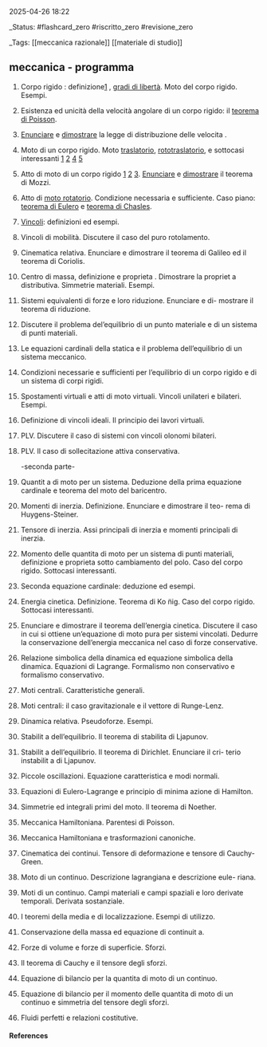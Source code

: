 2025-04-26 18:22

_Status: #flashcard_zero  #riscritto_zero  #revisione_zero 

_Tags: [[meccanica razionale]]  [[materiale di studio]]

## meccanica - programma


1. Corpo rigido : definizione[1](obsidian://adv-uri?vault=obsidian%20Karyl&filepath=6-%20full%20note%2Fmeccanica-lez04.md&block=whru5m) , [gradi di libertà](obsidian://adv-uri?vault=obsidian%20Karyl&filepath=6-%20full%20note%2Fmeccanica-lez02.md&block=m5ksck). Moto del corpo rigido. Esempi.
    
2. Esistenza ed unicità  della velocità angolare di un corpo rigido: il [teorema di Poisson](obsidian://adv-uri?vault=obsidian%20Karyl&filepath=6-%20full%20note%2Fmeccanica-lez02.md&block=jgcxrf).
    
3. [Enunciare](obsidian://adv-uri?vault=obsidian%20Karyl&filepath=6-%20full%20note%2Fmeccanica-lez02.md&block=yxplx8) e [dimostrare](obsidian://adv-uri?vault=obsidian%20Karyl&filepath=6-%20full%20note%2Fmeccanica-lez03.md&block=ne6477) la legge di distribuzione delle velocita .
    
4. Moto di un corpo rigido. Moto [traslatorio](obsidian://adv-uri?vault=obsidian%20Karyl&filepath=6-%20full%20note%2Fmeccanica-lez03.md&block=ssqjiw), [rototraslatorio](obsidian://adv-uri?vault=obsidian%20Karyl&filepath=6-%20full%20note%2Fmeccanica-lez03.md&block=4r6afl), e sottocasi interessanti [1](obsidian://adv-uri?vault=obsidian%20Karyl&filepath=6-%20full%20note%2Fmeccanica-lez03.md&block=f7dnzl) [2](obsidian://adv-uri?vault=obsidian%20Karyl&filepath=6-%20full%20note%2Fmeccanica-lez04.md&block=jh7j0v) [4](obsidian://adv-uri?vault=obsidian%20Karyl&filepath=6-%20full%20note%2Fmeccanica-lez04.md&block=gjld8q) [5](obsidian://adv-uri?vault=obsidian%20Karyl&filepath=6-%20full%20note%2Fmeccanica-lez04.md&block=r694e0)
    
5. Atto di moto di un corpo rigido [1](obsidian://adv-uri?vault=obsidian%20Karyl&filepath=6-%20full%20note%2Fmeccanica-lez04.md&block=gmy9yu) [2](obsidian://adv-uri?vault=obsidian%20Karyl&filepath=6-%20full%20note%2Fmeccanica-lez04.md&block=qh7oz3) [3](obsidian://adv-uri?vault=obsidian%20Karyl&filepath=6-%20full%20note%2Fmeccanica-lez04.md&block=cykoq0).
    [Enunciare](obsidian://adv-uri?vault=obsidian%20Karyl&filepath=6-%20full%20note%2Fmeccanica-lez05.md&block=835xb9) e [dimostrare](obsidian://adv-uri?vault=obsidian%20Karyl&filepath=6-%20full%20note%2Fmeccanica-lez05.md&block=qioiif) il teorema di Mozzi.
    
6. Atto di [moto rotatorio](obsidian://adv-uri?vault=obsidian%20Karyl&filepath=6-%20full%20note%2Fmeccanica-lez05.md&block=3w61oq). Condizione necessaria e sufficiente. Caso piano: [teorema di Eulero](obsidian://adv-uri?vault=obsidian%20Karyl&filepath=6-%20full%20note%2Fmeccanica-lez05.md&block=4sbxfb) e [teorema di Chasles](obsidian://adv-uri?vault=obsidian%20Karyl&filepath=6-%20full%20note%2Fmeccanica-lez05.md&block=q7q6t2).

7. [Vincoli](obsidian://adv-uri?vault=obsidian%20Karyl&filepath=6-%20full%20note%2Fmeccanica-lez05.md&block=1y9m7i): definizioni ed esempi.
    
8. Vincoli di mobilità. Discutere il caso del puro rotolamento.
    
9. Cinematica relativa. Enunciare e dimostrare il teorema di Galileo ed il teorema di Coriolis.
    
10. Centro di massa, definizione e proprieta . Dimostrare la propriet a distributiva. Simmetrie materiali. Esempi.
    
11. Sistemi equivalenti di forze e loro riduzione. Enunciare e di- mostrare il teorema di riduzione.
    
12. Discutere il problema del’equilibrio di un punto materiale e di un sistema di punti materiali.
    
13. Le equazioni cardinali della statica e il problema dell’equilibrio di un sistema meccanico.
    
14. Condizioni necessarie e sufficienti per l’equilibrio di un corpo rigido e di un sistema di corpi rigidi.
    
15. Spostamenti virtuali e atti di moto virtuali. Vincoli unilateri e bilateri. Esempi.
    
16. Definizione di vincoli ideali. Il principio dei lavori virtuali.
    
17. PLV. Discutere il caso di sistemi con vincoli olonomi bilateri.
    
18. PLV. Il caso di sollecitazione attiva conservativa.
    
    -seconda parte-
    
19. Quantit a di moto per un sistema. Deduzione della prima equazione cardinale e teorema del moto del baricentro.
    
20. Momenti di inerzia. Definizione. Enunciare e dimostrare il teo- rema di Huygens-Steiner.
    
21. Tensore di inerzia. Assi principali di inerzia e momenti principali di inerzia.
    
22. Momento delle quantita  di moto per un sistema di punti materiali, definizione e proprieta  sotto cambiamento del polo. Caso del corpo rigido. Sottocasi interessanti.

23. Seconda equazione cardinale: deduzione ed esempi.
    
24. Energia cinetica. Definizione. Teorema di Ko ̈nig. Caso del corpo rigido. Sottocasi interessanti.
    
25. Enunciare e dimostrare il teorema dell’energia cinetica. Discutere il caso in cui si ottiene un’equazione di moto pura per sistemi vincolati. Dedurre la conservazione dell’energia meccanica nel caso di forze conservative.
    
26. Relazione simbolica della dinamica ed equazione simbolica della dinamica. Equazioni di Lagrange. Formalismo non conservativo e formalismo conservativo.
    
27. Moti centrali. Caratteristiche generali.
    
28. Moti centrali: il caso gravitazionale e il vettore di Runge-Lenz.
    
29. Dinamica relativa. Pseudoforze. Esempi.
    
30. Stabilit a dell’equilibrio. Il teorema di stabilita  di Ljapunov.
    
31. Stabilit a dell’equilibrio. Il teorema di Dirichlet. Enunciare il cri- terio instabilit a di Ljapunov.
    
32. Piccole oscillazioni. Equazione caratteristica e modi normali.
    
33. Equazioni di Eulero-Lagrange e principio di minima azione di Hamilton.
    
34. Simmetrie ed integrali primi del moto. Il teorema di Noether.
    
35. Meccanica Hamiltoniana. Parentesi di Poisson.
    
36. Meccanica Hamiltoniana e trasformazioni canoniche.
    
37. Cinematica dei continui. Tensore di deformazione e tensore di Cauchy-Green.
    
38. Moto di un continuo. Descrizione lagrangiana e descrizione eule- riana.
    
39. Moti di un continuo. Campi materiali e campi spaziali e loro derivate temporali. Derivata sostanziale.

40. I teoremi della media e di localizzazione. Esempi di utilizzo.
    
41. Conservazione della massa ed equazione di continuit a.
    
42. Forze di volume e forze di superficie. Sforzi.
    
43. Il teorema di Cauchy e il tensore degli sforzi.
    
44. Equazione di bilancio per la quantita  di moto di un continuo.
    
45. Equazione di bilancio per il momento delle quantita  di moto di un continuo e simmetria del tensore degli sforzi.
    
46. Fluidi perfetti e relazioni costitutive.
#### References



